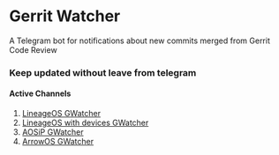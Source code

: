 # Gerrit Watcher
A Telegram bot for notifications about new commits merged from Gerrit Code Review

### Keep updated without leave from telegram

#### Active Channels
1. [LineageOS GWatcher](https://t.me/lineageosgwatcher)
2. [LineageOS with devices GWatcher](https://t.me/lineageoswdgwatcher)
3. [AOSiP GWatcher](https://t.me/aosipgwatcher)
4. [ArrowOS GWatcher](https://t.me/arrowosgwatcher)
